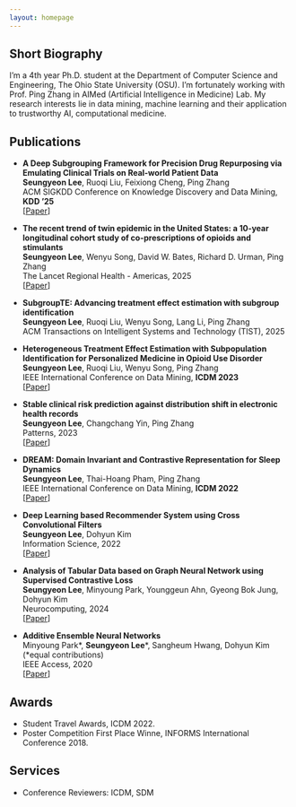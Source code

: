 ```yaml
---
layout: homepage
---
```



## Short Biography
I’m a 4th year Ph.D. student at the Department of Computer Science and Engineering, The Ohio State University (OSU). I’m fortunately working with Prof. Ping Zhang in AIMed (Artificial Intelligence in Medicine) Lab. My research interests lie in data mining, machine learning and their application to trustworthy AI, computational medicine.


## Publications
- **A Deep Subgrouping Framework for Precision Drug Repurposing via Emulating Clinical Trials on Real-world Patient Data**
  <br>
   **Seungyeon Lee**, Ruoqi Liu, Feixiong Cheng, Ping Zhang
  <br>
  ACM SIGKDD Conference on Knowledge Discovery and Data Mining, **KDD ’25**
  <br>
   [[Paper](https://arxiv.org/pdf/2412.20373)]


- **The recent trend of twin epidemic in the United States: a 10-year longitudinal cohort study of co-prescriptions of opioids and stimulants**
  <br>
   **Seungyeon Lee**, Wenyu Song, David W. Bates, Richard D. Urman, Ping Zhang
  <br>
  The Lancet Regional Health - Americas, 2025
  <br>
   [[Paper](https://www.thelancet.com/action/showPdf?pii=S2667-193X%2825%2900040-7)]


- **SubgroupTE: Advancing treatment effect estimation with subgroup identification**
  <br>
   **Seungyeon Lee**, Ruoqi Liu, Wenyu Song, Lang Li, Ping Zhang
  <br>
  ACM Transactions on Intelligent Systems and Technology (TIST), 2025
  <br>
   
- **Heterogeneous Treatment Effect Estimation with Subpopulation Identification for Personalized Medicine in Opioid Use Disorder**
  <br>
   **Seungyeon Lee**, Ruoqi Liu, Wenyu Song, Ping Zhang
  <br>
  IEEE International Conference on Data Mining, **ICDM 2023**
  <br>
   [[Paper](https://ieeexplore.ieee.org/stamp/stamp.jsp?tp=&arnumber=10415782)]
  
- **Stable clinical risk prediction against distribution shift in electronic health records**
  <br>
   **Seungyeon Lee**, Changchang Yin, Ping Zhang
  <br>
  Patterns, 2023
  <br>
   [[Paper](https://www.sciencedirect.com/science/article/pii/S2666389923001976?via%3Dihub)]

- **DREAM: Domain Invariant and Contrastive Representation for Sleep Dynamics**
  <br>
   **Seungyeon Lee**, Thai-Hoang Pham, Ping Zhang
  <br>
  IEEE International Conference on Data Mining, **ICDM 2022**
  <br>
  [[Paper](https://ieeexplore.ieee.org/stamp/stamp.jsp?tp=&arnumber=10027713)] 
  
- **Deep Learning based Recommender System using Cross Convolutional Filters**
  <br>
   **Seungyeon Lee**, Dohyun Kim
  <br>
  Information Science, 2022
  <br>
  [[Paper](https://reader.elsevier.com/reader/sd/pii/S0020025522000561?token=C2700B4545A70B92A5449315478DC5F3DA43569C2F6E99DEA25F9A0308E099644273BDBDCC0D711D2EE5305F7F4B037E&originRegion=us-east-1&originCreation=20221121005726)]

- **Analysis of Tabular Data based on Graph Neural Network using Supervised Contrastive Loss** 
  <br>
   **Seungyeon Lee**, Minyoung Park, Younggeun Ahn, Gyeong Bok Jung, Dohyun Kim
  <br>
  Neurocomputing, 2024
  <br>
  [[Paper](https://pdf.sciencedirectassets.com/271597/1-s2.0-S0925231223X00472/1-s2.0-S0925231223012602/main.pdf?X-Amz-Security-Token=IQoJb3JpZ2luX2VjEDMaCXVzLWVhc3QtMSJHMEUCIEPK%2Bn2e4dvC1Q2vYwT3Y0oRfyDSVT1rEntoAn24g2suAiEAp5cXQUNFlm9j%2BqI%2FHx0s7Qn9neCCQ7Y8FOVsAvmNoGYquwUI%2FP%2F%2F%2F%2F%2F%2F%2F%2F%2F%2FARAFGgwwNTkwMDM1NDY4NjUiDNhIqhO4a83LgUvp6iqPBQf7wr8w0jHCxiu6lQp9ctQFMVZ%2BufOEEy5VFCquZ%2Fut9dVc9ZJG7laxPiFIAmJ3HmaNIwGgcBCJwUs0KfmoW8Q86oZXGBZds8Zuk2qbZCFCRhVx6FWceFHp5RXGaWAHGHBLcc4GQ0aUn6ALXupCacdn0pk7k5jEMu%2BAFiRB22%2FPsht9bwXlqF9UhEZkBHobfPl3%2F9LCf0kGhw9mMBN%2FgLNNPq2JnJQ2H2MkkNb6OTDWTfi76qmSfy0S3nXdwQ1H9aYp7eu0KKJtsVnOxZ3kOK4IJptO82Ru%2FDBAVCBJ4Nj6PtxYiMCK7kUtIbfswTOE8rXVjGBDFQXR1KsVqXBRGK794S8KB1PVLnL%2BtAZS9rzbCi9rALhuJ65VOp1DcejUbprO7wSGfUXqDhKb5Kbq%2Fmg9xkrHyFGhAg7drLkGh4OxuJBZjk%2BYoZAvTPS0Us%2FjE3P8u8zA3FcLOr37dMA3OcXHTl9Hxn5IclWQ75O2N7i5%2BfMf2ACLikojI3ZhSg%2FDrvj%2FMVwqic9j7A6Mooe%2FGjA9%2BdDyTJE4cxLI5tlW5bxACiW%2F%2BEjy9J2yo4kMNAtRUBHgAzPDJXebzsKRSkajpYXaHkBvCyaDRdCoUoy5Ox2WGBep76Dt6yudLXtIUfWYYSyuoXEp3Dn8OL2qSO5gwqE9DfOBJebuT76g3ezMtMz67s4qK5b71urntZBLzeMH%2BDHHfVbhiWqFmVavrIIHkva3rBfUfcQHwaCHiNfbRq0bk7xFR2llPsE6wAIDwXU5vr9CtwkvLVbwlGFuS5D2%2Bxr79NWsKJ0IEB%2FI6elWH4R9BWABi54ZWo5m%2BUdYGOvtSeLvbdJtCPCdDb%2B5DgEs6EEPeE3uRwdLKyAUHt1LrtUw%2Bp6WrgY6sQGbBpZUDb%2FdLhQQ2t5rwzzRrIIo0Xeo0ZIxEfE2GoCZQW2DSLTP%2FofKxXQ7vd732wE6sltd2EbCgRddvXPl4daYDoblu%2Fz8ml4PLgrC%2B61ZjSWMapncvW2pHhICr9L3Yqw5Q%2FFSzSqXbFg5%2FZnORkar88vI3BQsMp0W6GyIgiUBXdWKJ6f6%2FaRomrkPZPvEunKLZFiuC6d9yb4NYIsg2uz%2F6Z6SNn3YAA%2F22x%2FvlmMQvFU%3D&X-Amz-Algorithm=AWS4-HMAC-SHA256&X-Amz-Date=20240209T042034Z&X-Amz-SignedHeaders=host&X-Amz-Expires=300&X-Amz-Credential=ASIAQ3PHCVTYZ7VN6MRY%2F20240209%2Fus-east-1%2Fs3%2Faws4_request&X-Amz-Signature=1231673894a8c0f8601c16138a1d7fcfa8866c2910c293b6bf046432b126c288&hash=e435bee7c7410359c4161ff8b360d6342a774ef4b1ce205f4a4357620ead0957&host=68042c943591013ac2b2430a89b270f6af2c76d8dfd086a07176afe7c76c2c61&pii=S0925231223012602&tid=spdf-27bfd963-bd8f-481c-9bd7-a81abc638d4c&sid=cc48de0a45a355409459b4b92d10644a95cegxrqa&type=client&tsoh=d3d3LnNjaWVuY2VkaXJlY3QuY29t&ua=171c5d57545e53525f&rr=8529520fb8ed61b8&cc=us)]

  
- **Additive Ensemble Neural Networks**
  <br>
  Minyoung Park\*, **Seungyeon Lee**\*, Sangheum Hwang, Dohyun Kim (\*equal contributions)
  <br>
  IEEE Access, 2020
  <br>
  [[Paper](https://ieeexplore.ieee.org/stamp/stamp.jsp?tp=&arnumber=9121218)]

  
## Awards

- Student Travel Awards, ICDM 2022.
- Poster Competition First Place Winne, INFORMS International Conference 2018. 

## Services

- Conference Reviewers: ICDM, SDM
